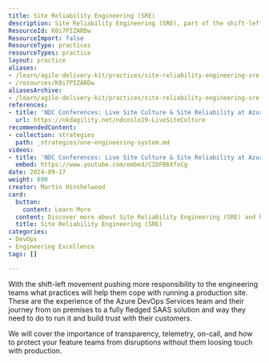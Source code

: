 ```yaml
---
title: Site Reliability Engineering (SRE)
description: Site Reliability Engineering (SRE), part of the shift-left movement, focuses on creating a live site culture for your product.
ResourceId: K0i7PIZARDw
ResourceImport: false
ResourceType: practices
resourceTypes: practice
layout: practice
aliases:
- /learn/agile-delivery-kit/practices/site-reliability-engineering-sre
- /resources/K0i7PIZARDw
aliasesArchive:
- /learn/agile-delivery-kit/practices/site-reliability-engineering-sre
references:
- title: 'NDC Conferences: Live Site Culture & Site Reliability at Azure DevOps - Martin Hinshelwood (PDF)'
  url: https://nkdagility.net/ndcoslo19-LiveSiteCulture
recommendedContent:
- collection: strategies
  path: _strategies/one-engineering-system.md
videos:
- title: 'NDC Conferences: Live Site Culture & Site Reliability at Azure DevOps - Martin Hinshelwood'
  embed: https://www.youtube.com/embed/CIDFB6XfoCg
date: 2024-09-17
weight: 690
creator: Martin Hinshelwood
card:
  button:
    content: Learn More
  content: Discover more about Site Reliability Engineering (SRE) and how it can help you in your Agile journey!
  title: Site Reliability Engineering (SRE)
categories:
- DevOps
- Engineering Excellence
tags: []

---
```

With the shift-left movement pushing more responsibility to the engineering teams what practices will help them cope with running a production site. These are the experience of the Azure DevOps Services team and their journey from on premises to a fully fledged SAAS solution and way they need to do to run it and build trust with their customers.

We will cover the importance of transparency, telemetry, on-call, and how to protect your feature teams from disruptions without them loosing touch with production.
